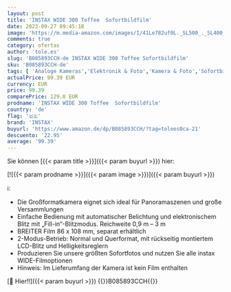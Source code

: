 ```yaml
---
layout: post
title: 'INSTAX WIDE 300 Toffee  Sofortbildfilm'
date: 2023-09-27 09:45:18
image: 'https://m.media-amazon.com/images/I/41Le782uf0L._SL500_._SL400_.jpg'
comments: true
category: ofertas
author: 'tole.es'
slug: 'B085893CCH-de INSTAX WIDE 300 Toffee Sofortbildfilm'
sku: 'B085893CCH-de'
tags: [ 'Analoge Kameras','Elektronik & Foto','Kamera & Foto','Sofortbildkameras','instax','🇩🇪', ]
actualPrice: 99.39 EUR
currency: EUR
price: 99.39
comparePrice: 129.0 EUR
prodname: 'INSTAX WIDE 300 Toffee  Sofortbildfilm'
country: 'de'
flag: '🇩🇪'
brand: 'INSTAX'
buyurl: 'https://www.amazon.de/dp/B085893CCH/?tag=tolees0ca-21'
descuento: '22.95'
average: '99.39'
---
```


Sie können [{{< param title >}}]({{< param buyurl >}}) hier:

[![{{< param prodname >}}]({{< param image >}})]({{< param buyurl >}})

ℹ️:

- Die Großformatkamera eignet sich ideal für Panoramaszenen und große Versammlungen
- Einfache Bedienung mit automatischer Belichtung und elektronischem Blitz mit „Fill-in“-Blitzmodus. Reichweite 0,9 m – 3 m
- BREITER Film 86 x 108 mm, separat erhältlich
- 2-Modus-Betrieb: Normal und Querformat, mit rückseitig montiertem LCD-Blitz und Helligkeitsreglern
- Produzieren Sie unsere größten Sofortfotos und nutzen Sie alle instax WIDE-Filmoptionen
- Hinweis: Im Lieferumfang der Kamera ist kein Film enthalten

[🛒 Hier!!]({{< param buyurl >}})
{{<world>}}B085893CCH{{</world>}}
